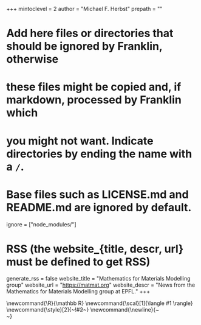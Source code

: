 <!--
Add here global page variables to use throughout your website.
-->
+++
mintoclevel = 2
author = "Michael F. Herbst"
prepath     = ""

# Add here files or directories that should be ignored by Franklin, otherwise
# these files might be copied and, if markdown, processed by Franklin which
# you might not want. Indicate directories by ending the name with a `/`.
# Base files such as LICENSE.md and README.md are ignored by default.
ignore = ["node_modules/"]

# RSS (the website_{title, descr, url} must be defined to get RSS)
generate_rss  = false
website_title = "Mathematics for Materials Modelling group"
website_url   = "https://matmat.org"
website_descr = "News from the Mathematics for Materials Modelling group at EPFL."
+++

<!--
Add here global latex commands to use throughout your pages.
-->
\newcommand{\R}{\mathbb R}
\newcommand{\scal}[1]{\langle #1 \rangle}
\newcommand{\style}[2]{~~~<span style="!#1">!#2</span>~~~}
\newcommand{\newline}{~~~<br />~~~}
